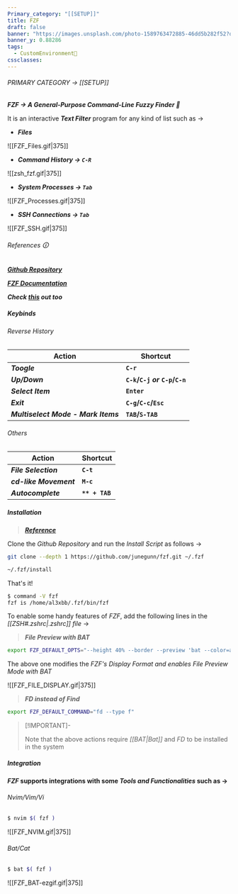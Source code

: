 ```yaml
---
Primary_category: "[[SETUP]]"
title: FZF
draft: false
banner: "https://images.unsplash.com/photo-1589763472885-46dd5b282f52?q=80&w=1748&auto=format&fit=crop&ixlib=rb-4.0.3&ixid=M3wxMjA3fDB8MHxwaG90by1wYWdlfHx8fGVufDB8fHx8fA%3D%3D"
banner_y: 0.88286
tags:
  - CustomEnvironment🦜
cssclasses:
---
```


###### PRIMARY CATEGORY → [[SETUP]]

***FZF → A General-Purpose Command-Line Fuzzy Finder 🔎*** 

It is an interactive ***Text Filter*** program for any kind of list such as →

- ***Files***

![[FZF_Files.gif|375]]

- ***Command History → `C-R`***

![[zsh_fzf.gif|375]]

- ***System Processes → `Tab`***

![[FZF_Processes.gif|375]]

- ***SSH Connections → `Tab`***

![[FZF_SSH.gif|375]]

###### References 🛈

***[Github Repository](https://github.com/junegunn/fzf)***

***[FZF Documentation](https://junegunn.github.io/fzf/)***

***Check [this](https://www.redhat.com/sysadmin/fzf-linux-fuzzy-finder) out too***

##### Keybinds

###### Reverse History

| **Action** | **Shortcut** |
| --- | --- |
| ***Toogle*** | **`C-r`** |
| ***Up/Down*** | **`C-k`/`C-j` *or* `C-p`/`C-n`** |
| ***Select Item*** | **`Enter`** |
| ***Exit*** | **`C-g`/`C-c`/`Esc`** |
| ***Multiselect Mode - Mark Items*** | **`TAB`/`S-TAB`** | 

###### Others

| **Action** | **Shortcut** |
| --- | --- |
| ***File Selection*** | **`C-t`** |
| ***cd-like Movement*** | **`M-c`** |
| ***Autocomplete*** | **`** + TAB`** |

##### Installation

> ***[Reference](https://github.com/junegunn/fzf?tab=readme-ov-file#installation)***

Clone the _Github Repository_ and run the _Install Script_ as follows →

```bash
git clone --depth 1 https://github.com/junegunn/fzf.git ~/.fzf
```

```bash
~/.fzf/install
```

That's it!

```bash
$ command -V fzf
fzf is /home/al3xbb/.fzf/bin/fzf
```

To enable some handy features of _FZF_, add the following lines in the _[[ZSH#*.zshrc*|.zshrc]] file_ →

> ***File Preview with BAT***

```bash
export FZF_DEFAULT_OPTS="--height 40% --border --preview 'bat --color=always {} 2> /dev/null'"
```

The above one modifies the *FZF's Display Format and enables* *File Preview Mode with* *BAT*

![[FZF_FILE_DISPLAY.gif|375]]

> ***FD instead of Find***

```bash
export FZF_DEFAULT_COMMAND="fd --type f"
```

> [!IMPORTANT]-
>
> Note that the above actions require _[[BAT|Bat]]_ and _FD_ to be installed in the system
>

##### Integration

***FZF* supports integrations with some *Tools and Functionalities* such as →**

###### *Nvim/Vim/Vi*

```bash
$ nvim $( fzf )
```

![[FZF_NVIM.gif|375]]

###### *Bat/Cat*

```bash
$ bat $( fzf )
```

![[FZF_BAT-ezgif.gif|375]]